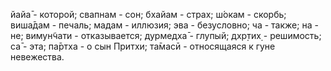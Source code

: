 йайа̄ - которой; свапнам - сон; бхайам - страх; ш́окам - скорбь; виша̄дам - печаль; мадам - иллюзия; эва - безусловно; ча - также; на - не; вимун̃чати - отказывается; дурмедха̄ - глупый; дхр̣тих̣ - решимость; са̄ - эта; па̄ртха - о сын Притхи; та̄масӣ - относящаяся к гуне невежества.
